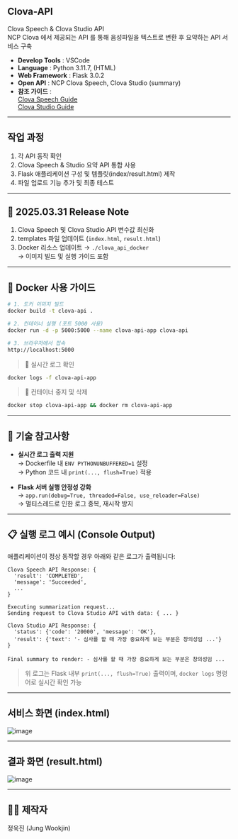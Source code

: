 ## Clova-API
Clova Speech & Clova Studio API  
NCP Clova 에서 제공되는 API 를 통해 음성파일을 텍스트로 변환 후 요약하는 API 서비스 구축

- **Develop Tools** : VSCode  
- **Language** : Python 3.11.7, (HTML)  
- **Web Framework** : Flask 3.0.2  
- **Open API** : NCP Clova Speech, Clova Studio (summary)  
- **참조 가이드** :  
  [Clova Speech Guide](https://api.ncloud-docs.com/docs/ai-application-service-clovaspeech-longsentence)  
  [Clova Studio Guide](https://guide.ncloud-docs.com/docs/clovastudio-playground01#테스트앱생성)

---

## 작업 과정
1. 각 API 동작 확인
2. Clova Speech & Studio 요약 API 통합 사용
3. Flask 애플리케이션 구성 및 템플릿(index/result.html) 제작
4. 파일 업로드 기능 추가 및 최종 테스트

---

## 📆 2025.03.31 Release Note
1. Clova Speech 및 Clova Studio API 변수값 최신화
2. templates 파일 업데이트 (`index.html`, `result.html`)
3. Docker 리소스 업데이트 → `./clova_api_docker`  
   → 이미지 빌드 및 실행 가이드 포함

---

## 🐋 Docker 사용 가이드

```bash
# 1. 도커 이미지 빌드
docker build -t clova-api .

# 2. 컨테이너 실행 (포트 5000 사용)
docker run -d -p 5000:5000 --name clova-api-app clova-api

# 3. 브라우저에서 접속
http://localhost:5000
```

> 📌 실시간 로그 확인
```bash
docker logs -f clova-api-app
```

> 🧼 컨테이너 중지 및 삭제
```bash
docker stop clova-api-app && docker rm clova-api-app
```

---

## 🔧 기술 참고사항

- **실시간 로그 출력 지원**  
  → Dockerfile 내 `ENV PYTHONUNBUFFERED=1` 설정  
  → Python 코드 내 `print(..., flush=True)` 적용

- **Flask 서버 실행 안정성 강화**  
  → `app.run(debug=True, threaded=False, use_reloader=False)`  
  → 멀티스레드로 인한 로그 중복, 재시작 방지

---

## 📋 실행 로그 예시 (Console Output)

애플리케이션이 정상 동작할 경우 아래와 같은 로그가 출력됩니다:

```
Clova Speech API Response: {
  'result': 'COMPLETED',
  'message': 'Succeeded',
  ...
}

Executing summarization request...
Sending request to Clova Studio API with data: { ... }

Clova Studio API Response: {
  'status': {'code': '20000', 'message': 'OK'},
  'result': {'text': '- 심사를 할 때 가장 중요하게 보는 부분은 창의성임 ...'}
}

Final summary to render: - 심사를 할 때 가장 중요하게 보는 부분은 창의성임 ...
```

> 위 로그는 Flask 내부 `print(..., flush=True)` 출력이며, `docker logs` 명령어로 실시간 확인 가능

---

## 서비스 화면 (index.html)
![image](https://github.com/user-attachments/assets/46c6c22d-31d3-4175-b922-40737efc1202)

---

## 결과 화면 (result.html)
![image](https://github.com/user-attachments/assets/9ac930ef-b72c-4ce8-b48f-6059af3794c4)


---

## 👨‍💻 제작자
정욱진 (Jung Wookjin)
